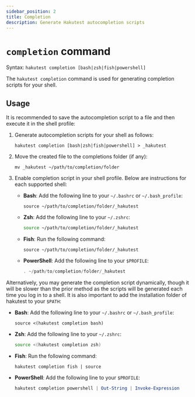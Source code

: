 ```yaml
---
sidebar_position: 2
title: Completion
description: Generate Hakutest autocompletion scripts
---
```


# `completion` command

Syntax: `hakutest completion [bash|zsh|fish|powershell]`

The `hakutest completion` command is used for generating completion scripts for your shell.

## Usage

It is recommended to save the autocompletion script to a file and then execute it in the shell profile:

1.  Generate autocompletion scripts for your shell as follows:

    ```shell
    hakutest completion [bash|zsh|fish|powershell] > _hakutest
    ```

2.  Move the created file to the completions folder (if any):

    ```shell
    mv _hakutest ~/path/to/completion/folder
    ```

3.  Enable completion script in your shell profile. Below are instructions for each supported shell:

    -   **Bash**: Add the following line to your `~/.bashrc` or `~/.bash_profile`:

        ```shell
        source ~/path/to/completion/folder/_hakutest
        ```

    -   **Zsh**: Add the following line to your `~/.zshrc`:

        ```zsh
        source ~/path/to/completion/folder/_hakutest
        ```

    -   **Fish**: Run the following command:

        ```fish
        source ~/path/to/completion/folder/_hakutest
        ```

    -   **PowerShell**: Add the following line to your `$PROFILE`:

        ```powershell
        . ~/path/to/completion/folder/_hakutest
        ```

Alternatively, you may generate the completion script dynamically, though it will be slower than the prior method as the scripts will be generated each time you log in to a shell. It is also important to add the installation folder of hakutest to your `$PATH`:

-   **Bash**: Add the following line to your `~/.bashrc` or `~/.bash_profile`:

    ```shell
    source <(hakutest completion bash)
    ```

-   **Zsh**: Add the following line to your `~/.zshrc`:

    ```zsh
    source <(hakutest completion zsh)
    ```

-   **Fish**: Run the following command:

    ```fish
    hakutest completion fish | source
    ```

-   **PowerShell**: Add the following line to your `$PROFILE`:

    ```powershell
    hakutest completion powershell | Out-String | Invoke-Expression
    ```
